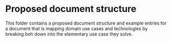 # Proposed document structure
This folder contains a proposed document structure and example entries for a document that is mapping domain use cases and technologies by breaking boh down into the elementary use case they solve.
